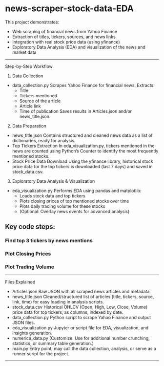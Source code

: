 # news-scraper-stock-data-EDA

This project demonstrates:

* Web scraping of financial news from Yahoo Finance
* Extraction of titles, tickers, sources, and news links
* Integration with real stock price data (using yfinance)
* Exploratory Data Analysis (EDA) and visualization of the news and market data

---
Step-by-Step Workflow

1. Data Collection

* data_collection.py
Scrapes Yahoo Finance for financial news. Extracts:
  * Title
  * Tickers mentioned
  * Source of the article
  * Article link
  * Time of publication
Saves results in Articles.json and/or news_title.json.

2. Data Preparation

* news_title.json
Contains structured and cleaned news data as a list of dictionaries, ready for analysis.
* Top Tickers Extraction
In eda_visualization.py, tickers mentioned in the news are counted using Python’s Counter to identify the most frequently mentioned stocks.
* Stock Price Data Download
Using the yfinance library, historical stock price data for the top tickers is downloaded (last 7 days) and saved in stock_data.csv.

3. Exploratory Data Analysis & Visualization

* eda_visualization.py
Performs EDA using pandas and matplotlib:
  * Loads stock data and top tickers
  * Plots closing prices of top mentioned stocks over time
  * Plots daily trading volume for these stocks
  * (Optional: Overlay news events for advanced analysis)

## Key code steps:

### Find top 3 tickers by news mentions

### Plot Closing Prices

### Plot Trading Volume
---

Files Explained

* Articles.json
Raw JSON with all scraped news articles and metadata.
* news_title.json
Cleaned/structured list of articles (title, tickers, source, link, time) for easy loading in analysis scripts.
* stock_data.csv
Historical OHLCV (Open, High, Low, Close, Volume) price data for top tickers, as columns, indexed by date.
* data_collection.py
Python script to scrape Yahoo Finance and output JSON files.
* eda_visualization.py
Jupyter or script file for EDA, visualization, and insights generation.
* numerica_data.py
(Customize: Use for additional number crunching, statistics, or summary table generation.)
* main.py
Entry point; may call the data collection, analysis, or serve as a runner script for the project.

---

